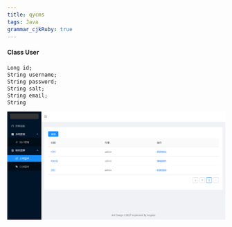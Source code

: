 ```yaml
---
title: qycms
tags: Java
grammar_cjkRuby: true
---
```


#### Class User
```
Long id;
String username;
String password;
String salt;
String email;
String 
```


![管理端-文章列表](./images/1541276928979.png)